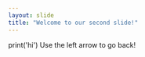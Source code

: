 ```yaml
---
layout: slide
title: "Welcome to our second slide!"
---
```

print('hi')
Use the left arrow to go back!
